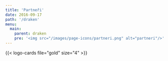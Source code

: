 ```yaml
---
title: 'Partneři'
date: 2016-09-17
path: '/draken'
menu:
  main:
    parent: draken
    pre: '<img src="/images/page-icons/partneri.png" alt="partneri"/>'
---
```


{{< logo-cards file="gold" size="4" >}}
